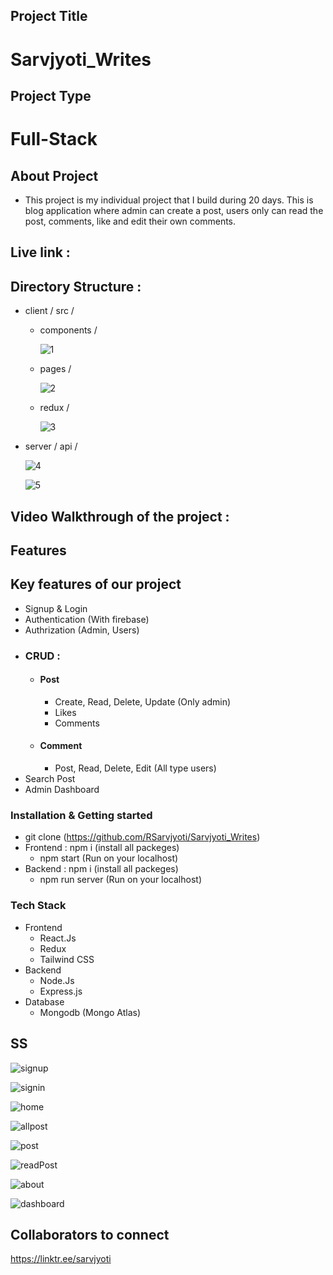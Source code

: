 ## Project Title
# Sarvjyoti_Writes

## Project Type
# Full-Stack

## About Project
- This project is my individual project that I build during 20 days. This is blog application where admin can create a post, users only can read the post, comments, like and edit their own comments.

## Live link : 

## Directory Structure : 
- client / src /
  - components /
    
    ![1](https://github.com/user-attachments/assets/e938b86c-7b03-4fe0-ad70-69879341b50c)
    
  - pages /
    
    ![2](https://github.com/user-attachments/assets/22f33791-2bc5-43bd-8127-6f968dfbfe88)
    
  - redux /
    
    ![3](https://github.com/user-attachments/assets/bb80612b-ad32-45f2-a754-fb6df94247b4)

- server / api /
  
  ![4](https://github.com/user-attachments/assets/945fd024-114d-45b0-a13e-bc299575cafa)

  ![5](https://github.com/user-attachments/assets/79d4087a-bdc5-4040-bf03-0d6d674d7f97)

## Video Walkthrough of the project : 

## Features
## Key features of our project
- Signup & Login 
- Authentication (With firebase) 
- Authrization (Admin, Users)
- ### CRUD :
  - #### Post
    - Create, Read, Delete, Update (Only admin)
    - Likes
    - Comments
  - #### Comment
    - Post, Read, Delete, Edit (All type users)
- Search Post
- Admin Dashboard

### Installation & Getting started
- git clone (https://github.com/RSarvjyoti/Sarvjyoti_Writes)
- Frontend : npm i (install all packeges)
    - npm start (Run on your localhost)
- Backend : npm i (install all packeges)
    - npm run server (Run on your localhost)

### Tech Stack
- Frontend
   - React.Js
   - Redux
   - Tailwind CSS
- Backend
   - Node.Js
   - Express.js
- Database
  - Mongodb (Mongo Atlas)

## SS
![signup](https://github.com/user-attachments/assets/5f9da01e-0f76-4902-b1ad-2c9ef222e05d)

![signin](https://github.com/user-attachments/assets/ae277dbf-0164-4955-86a2-daf1d045c98f)

![home](https://github.com/user-attachments/assets/6cea7600-4f91-4c86-9eed-fea0b65669e5)

![allpost](https://github.com/user-attachments/assets/a88e9b15-a055-408f-82d5-8a925d3698fb)

![post](https://github.com/user-attachments/assets/3352a19e-3722-4c5d-bb65-785b727b67bc)

![readPost](https://github.com/user-attachments/assets/2b206326-4965-4632-a455-42a448600b35)

![about](https://github.com/user-attachments/assets/1e921025-ab92-4a60-abce-bce7ecf4f450)

![dashboard](https://github.com/user-attachments/assets/d8bac1b8-fa57-4c98-8860-a4588987d21d)

## Collaborators to connect
https://linktr.ee/sarvjyoti

